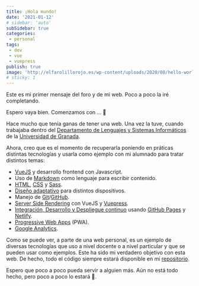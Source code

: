 ```yaml
---
title: ¡Hola mundo!
date: '2021-01-12'
# sidebar: 'auto'
subSidebar: true
categories:
 - personal
tags:
 - dev
 - vue
 - vuepress
publish: true
image: 'http://elfarolillorojo.es/wp-content/uploads/2020/08/hello-world-1024x544.png'
# sticky: 1
---
```

Este es mi primer mensaje del foro y de mi web. Poco a poco la iré completando.

Espero vaya bien. Comenzamos con ... 🙂 

<!-- more -->

Hace mucho que tenía ganas de tener una web. Una vez la tuve, cuando trabajaba dentro del [Departamento de Lenguajes y Sistemas Informáticos](https://lsi.ugr.es/lsi/) de la [Universidad de Granada](https://ugr.es). 

Ahora, creo que es el momento de recuperarla poniendo en práticas distintas tecnologías y usarla como ejemplo con mi alumnado para tratar distintos temas: 
- [VueJS](https://vuejs.org/) y desarrollo frontend con Javascript.
- Uso de [Markdown](https://markdown.es/) como lenguaje para escribir contenido.
- [HTML](https://developer.mozilla.org/es/docs/Web/HTML), [CSS](https://developer.mozilla.org/es/docs/Web/CSS) y [Sass](https://sass-lang.com/).
- [Diseño adaptativo](https://www.aeuroweb.com/que-es-diseno-responsive/) para distintos dispositivos.
- Manejo de [Git](https://git-scm.com/)/[GitHub](https://github.com/).
- [Server Side Rendering](https://ssr.vuejs.org/) con VueJS y [Vuepress](https://vuepress.vuejs.org/).
- [Integración, Desarrollo y Despliegue continuo](https://www.viewnext.com/integracion-continua/) usando [GitHub Pages](https://pages.github.com/) y [Netlify](https://www.netlify.com/).
- [Progressive Web Apps](https://developer.mozilla.org/es/docs/Web/Progressive_web_apps) (PWA).
- [Google Analytics](https://www.ciudadano2cero.com/que-es-google-analytics/).

Como se puede ver, a parte de una web personal, es un ejemplo de diversas tecnologías que uso a nivel docente o a nivel particular y que se pueden usar como ejemplos. Este ha sido mi verdadero objetivo con esta web. De hecho, todo el código siempre estará disponible en mi [repositorio](https://github.com/joseluisgs).

Espero que poco a poco pueda servir a alguien más. Aún no está todo hecho, pero poco a poco lo estará :muscle:.

